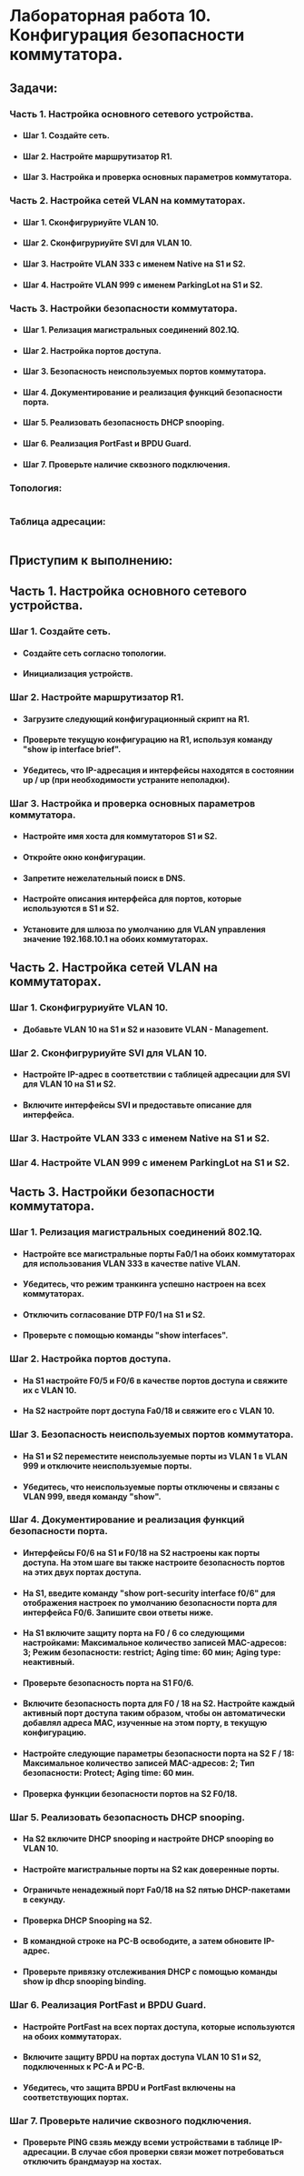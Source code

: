 # Лабораторная работа 10. Конфигурация безопасности коммутатора.
## Задачи:
### Часть 1. Настройка основного сетевого устройства.
- #### Шаг 1. Создайте сеть.
- #### Шаг 2. Настройте маршрутизатор R1.
- #### Шаг 3. Настройка и проверка основных параметров коммутатора.
### Часть 2. Настройка сетей VLAN на коммутаторах.
- #### Шаг 1. Сконфигруриуйте VLAN 10.
- #### Шаг 2. Сконфигруриуйте SVI для VLAN 10.
- #### Шаг 3. Настройте VLAN 333 с именем Native на S1 и S2.
- #### Шаг 4. Настройте VLAN 999 с именем ParkingLot на S1 и S2.
### Часть 3. Настройки безопасности коммутатора.
- #### Шаг 1. Релизация магистральных соединений 802.1Q.
- #### Шаг 2. Настройка портов доступа.
- #### Шаг 3. Безопасность неиспользуемых портов коммутатора.
- #### Шаг 4. Документирование и реализация функций безопасности порта.
- #### Шаг 5. Реализовать безопасность DHCP snooping.
- #### Шаг 6. Реализация PortFast и BPDU Guard.
- #### Шаг 7. Проверьте наличие сквозного подключения.

### Топология:
![]()
### Таблица адресации:
![]()
## Приступим к выполнению:
## Часть 1. Настройка основного сетевого устройства.
### Шаг 1. Создайте сеть.
- #### Создайте сеть согласно топологии.

- #### Инициализация устройств.

### Шаг 2. Настройте маршрутизатор R1.
- #### Загрузите следующий конфигурационный скрипт на R1.

- #### Проверьте текущую конфигурацию на R1, используя команду "show ip interface brief".

- #### Убедитесь, что IP-адресация и интерфейсы находятся в состоянии up / up (при необходимости устраните неполадки).

### Шаг 3. Настройка и проверка основных параметров коммутатора.
- #### Настройте имя хоста для коммутаторов S1 и S2.

- #### Откройте окно конфигурации.

- #### Запретите нежелательный поиск в DNS.

- #### Настройте описания интерфейса для портов, которые используются в S1 и S2.

- #### Установите для шлюза по умолчанию для VLAN управления значение 192.168.10.1 на обоих коммутаторах.

## Часть 2. Настройка сетей VLAN на коммутаторах.
### Шаг 1. Сконфигруриуйте VLAN 10.
- #### Добавьте VLAN 10 на S1 и S2 и назовите VLAN - Management.

### Шаг 2. Сконфигруриуйте SVI для VLAN 10.
- #### Настройте IP-адрес в соответствии с таблицей адресации для SVI для VLAN 10 на S1 и S2. 

- #### Включите интерфейсы SVI и предоставьте описание для интерфейса.

### Шаг 3. Настройте VLAN 333 с именем Native на S1 и S2.

### Шаг 4. Настройте VLAN 999 с именем ParkingLot на S1 и S2.

## Часть 3. Настройки безопасности коммутатора.
### Шаг 1. Релизация магистральных соединений 802.1Q.
- #### Настройте все магистральные порты Fa0/1 на обоих коммутаторах для использования VLAN 333 в качестве native VLAN.

- #### Убедитесь, что режим транкинга успешно настроен на всех коммутаторах.

- #### Отключить согласование DTP F0/1 на S1 и S2.

- #### Проверьте с помощью команды "show interfaces".

### Шаг 2. Настройка портов доступа.
- #### На S1 настройте F0/5 и F0/6 в качестве портов доступа и свяжите их с VLAN 10.

- #### На S2 настройте порт доступа Fa0/18 и свяжите его с VLAN 10.

### Шаг 3. Безопасность неиспользуемых портов коммутатора.
- #### На S1 и S2 переместите неиспользуемые порты из VLAN 1 в VLAN 999 и отключите неиспользуемые порты.

- #### Убедитесь, что неиспользуемые порты отключены и связаны с VLAN 999, введя команду "show".

### Шаг 4. Документирование и реализация функций безопасности порта.
- #### Интерфейсы F0/6 на S1 и F0/18 на S2 настроены как порты доступа. На этом шаге вы также настроите безопасность портов на этих двух портах доступа.

- #### На S1, введите команду "show port-security interface f0/6" для отображения настроек по умолчанию безопасности порта для интерфейса F0/6. Запишите свои ответы ниже.

- #### На S1 включите защиту порта на F0 / 6 со следующими настройками: Максимальное количество записей MAC-адресов: 3; Режим безопасности: restrict; Aging time: 60 мин; Aging type: неактивный.

- #### Проверьте безопасность порта на S1 F0/6.

- #### Включите безопасность порта для F0 / 18 на S2. Настройте каждый активный порт доступа таким образом, чтобы он автоматически добавлял адреса МАС, изученные на этом порту, в текущую конфигурацию.

- #### Настройте следующие параметры безопасности порта на S2 F / 18: Максимальное количество записей MAC-адресов: 2; Тип безопасности: Protect; Aging time: 60 мин.

- #### Проверка функции безопасности портов на S2 F0/18.

### Шаг 5. Реализовать безопасность DHCP snooping.
- #### На S2 включите DHCP snooping и настройте DHCP snooping во VLAN 10.

- #### Настройте магистральные порты на S2 как доверенные порты.

- #### Ограничьте ненадежный порт Fa0/18 на S2 пятью DHCP-пакетами в секунду.

- #### Проверка DHCP Snooping на S2.

- #### В командной строке на PC-B освободите, а затем обновите IP-адрес.

- #### Проверьте привязку отслеживания DHCP с помощью команды show ip dhcp snooping binding.

### Шаг 6. Реализация PortFast и BPDU Guard.
- #### Настройте PortFast на всех портах доступа, которые используются на обоих коммутаторах.

- #### Включите защиту BPDU на портах доступа VLAN 10 S1 и S2, подключенных к PC-A и PC-B.

- #### Убедитесь, что защита BPDU и PortFast включены на соответствующих портах.

### Шаг 7. Проверьте наличие сквозного подключения.
- #### Проверьте PING свзяь между всеми устройствами в таблице IP-адресации. В случае сбоя проверки связи может потребоваться отключить брандмауэр на хостах.










